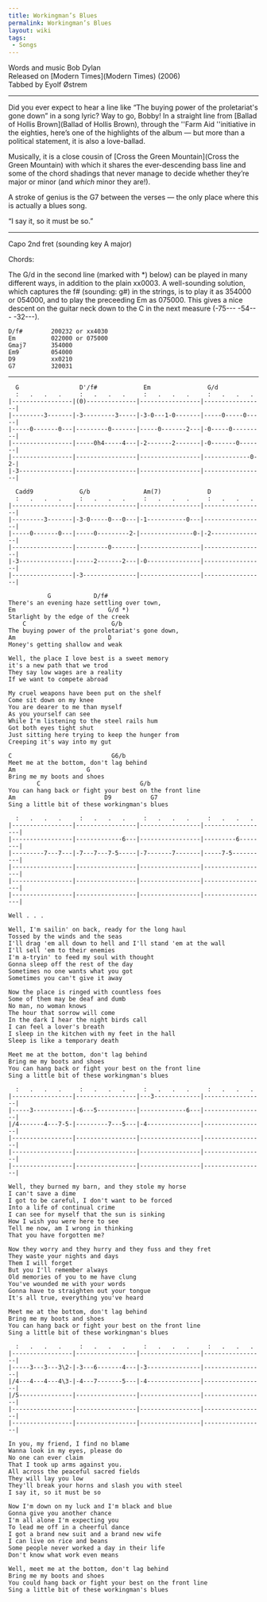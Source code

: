 ```yaml
---
title: Workingman’s Blues
permalink: Workingman’s Blues
layout: wiki
tags:
 - Songs
---
```


Words and music Bob Dylan  
Released on [Modern Times](Modern Times) (2006)  
Tabbed by Eyolf Østrem

* * * * *

Did you ever expect to hear a line like “The buying power of the
proletariat's gone down” in a song lyric? Way to go, Bobby! In a
straight line from [Ballad of Hollis
Brown](Ballad of Hollis Brown), through the ''Farm Aid
''initiative in the eighties, here’s one of the highlights of the album
— but more than a political statement, it is also a love-ballad.

Musically, it is a close cousin of [Cross the Green
Mountain](Cross the Green Mountain) with which it shares the
ever-descending bass line and some of the chord shadings that never
manage to decide whether they’re major or minor (and *which* minor they
are!).

A stroke of genius is the G7 between the verses — the only place where
this is actually a blues song.

“I say it, so it must be so.”

* * * * *

Capo 2nd fret (sounding key A major)

Chords:

The G/d in the second line (marked with \*) below) can be played in many
different ways, in addition to the plain xx0003. A well-sounding
solution, which captures the f\# (sounding: g\#) in the strings, is to
play it as 354000 or 054000, and to play the preceeding Em as 075000.
This gives a nice descent on the guitar neck down to the C in the next
measure (-75--- -54--- -32---).

    D/f#        200232 or xx4030
    Em          022000 or 075000
    Gmaj7       354000
    Em9         054000
    D9          xx0210
    G7          320031

* * * * *

      G                 D'/f#             Em                G/d
      :   .   .   .     :   .   .   .     :   .   .   .     :   .   .   .
    |-----------------|(0)--------------|-----------------|-----------------|
    |---------3-------|-3---------3-----|-3-0---1-0-------|-----0-----0-----|
    |-----0-------0---|---------0-------|-----0-------2---|-0-----0---------|
    |-----------------|-----0h4-----4---|-2-------2-------|-0-------0-------|
    |-----------------|-----------------|-----------------|-------------0-2-|
    |-3---------------|-----------------|-----------------|-----------------|

      Cadd9             G/b               Am(7)             D
      :   .   .   .     :   .   .   .     :   .   .   .     :   .   .   .
    |-----------------|-----------------|-----------------|-----------------|
    |---------3-------|-3-0-----0---0---|-1-----------0---|-----------------|
    |-----0-------0---|-----0---------2-|---------------0-|-2---------------|
    |-----------------|---------0-------|-----------------|-----------------|
    |-3---------------|-----2-------2---|-0---------------|-----------------|
    |-----------------|-3---------------|-----------------|-----------------|

               G            D/f#
    There's an evening haze settling over town,
    Em                          G/d *)
    Starlight by the edge of the creek
        C                        G/b
    The buying power of the proletariat's gone down,
    Am                          D
    Money's getting shallow and weak

    Well, the place I love best is a sweet memory
    it's a new path that we trod
    They say low wages are a reality
    If we want to compete abroad    

    My cruel weapons have been put on the shelf
    Come sit down on my knee
    You are dearer to me than myself
    As you yourself can see
    While I'm listening to the steel rails hum
    Got both eyes tight shut
    Just sitting here trying to keep the hunger from
    Creeping it's way into my gut 

    C                            G6/b
    Meet me at the bottom, don't lag behind
    Am                    G
    Bring me my boots and shoes
            C                            G/b
    You can hang back or fight your best on the front line
    Am                         D9           G7
    Sing a little bit of these workingman's blues

      :   .   .   .     :   .   .   .     :   .   .   .     :   .   .   .
    |-----------------|-----------------|-----------------|------------------|
    |-----------------|-------------6---|-----------------|---------6--------|
    |---------7---7---|-7---7---7-5-----|-7-------7-------|-----7-5----------|
    |-----------------|-----------------|-----------------|------------------|
    |-----------------|-----------------|-----------------|------------------|
    |-----------------|-----------------|-----------------|------------------|
                                                                         Well . . .

    Well, I'm sailin' on back, ready for the long haul
    Tossed by the winds and the seas
    I'll drag 'em all down to hell and I'll stand 'em at the wall
    I'll sell 'em to their enemies
    I'm a-tryin' to feed my soul with thought
    Gonna sleep off the rest of the day
    Sometimes no one wants what you got
    Sometimes you can't give it away 

    Now the place is ringed with countless foes
    Some of them may be deaf and dumb
    No man, no woman knows
    The hour that sorrow will come
    In the dark I hear the night birds call
    I can feel a lover's breath
    I sleep in the kitchen with my feet in the hall
    Sleep is like a temporary death 

    Meet me at the bottom, don't lag behind
    Bring me my boots and shoes
    You can hang back or fight your best on the front line
    Sing a little bit of these workingman's blues

      :   .   .   .     :   .   .   .     :   .   .   .     :   .   .   .
    |-----------------|-----------------|---3-------------|-----------------|
    |-----3-----------|-6---5-----------|-------------6---|-----------------|
    |/4-------4---7-5-|---------7---5---|-4---------------|-----------------|
    |-----------------|-----------------|-----------------|-----------------|
    |-----------------|-----------------|-----------------|-----------------|
    |-----------------|-----------------|-----------------|-----------------|

    Well, they burned my barn, and they stole my horse
    I can't save a dime
    I got to be careful, I don't want to be forced
    Into a life of continual crime
    I can see for myself that the sun is sinking
    How I wish you were here to see
    Tell me now, am I wrong in thinking
    That you have forgotten me?

    Now they worry and they hurry and they fuss and they fret
    They waste your nights and days
    Them I will forget
    But you I'll remember always
    Old memories of you to me have clung
    You've wounded me with your words
    Gonna have to straighten out your tongue
    It's all true, everything you've heard

    Meet me at the bottom, don't lag behind
    Bring me my boots and shoes
    You can hang back or fight your best on the front line
    Sing a little bit of these workingman's blues 

      :   .   .   .     :   .   .   .     :   .   .   .     :   .   .   .
    |-----------------|-----------------|-----------------|-----------------|
    |-----3---3---3\2-|-3---6-------4---|-3---------------|-----------------|
    |/4---4---4---4\3-|-4---7-------5---|-4---------------|-----------------|
    |/5---------------|-----------------|-----------------|-----------------|
    |-----------------|-----------------|-----------------|-----------------|
    |-----------------|-----------------|-----------------|-----------------|

    In you, my friend, I find no blame
    Wanna look in my eyes, please do
    No one can ever claim
    That I took up arms against you.
    All across the peaceful sacred fields
    They will lay you low
    They'll break your horns and slash you with steel
    I say it, so it must be so

    Now I'm down on my luck and I'm black and blue
    Gonna give you another chance
    I'm all alone I'm expecting you
    To lead me off in a cheerful dance
    I got a brand new suit and a brand new wife
    I can live on rice and beans
    Some people never worked a day in their life
    Don't know what work even means

    Well, meet me at the bottom, don't lag behind
    Bring me my boots and shoes
    You could hang back or fight your best on the front line
    Sing a little bit of these workingman's blues
